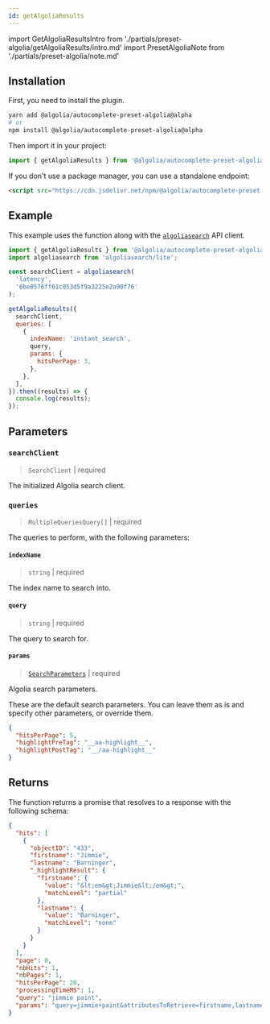 ```yaml
---
id: getAlgoliaResults
---
```


import GetAlgoliaResultsIntro from './partials/preset-algolia/getAlgoliaResults/intro.md'
import PresetAlgoliaNote from './partials/preset-algolia/note.md'

<GetAlgoliaResultsIntro />

<PresetAlgoliaNote />

## Installation

First, you need to install the plugin.

```bash
yarn add @algolia/autocomplete-preset-algolia@alpha
# or
npm install @algolia/autocomplete-preset-algolia@alpha
```

Then import it in your project:

```js
import { getAlgoliaResults } from '@algolia/autocomplete-preset-algolia';
```

If you don't use a package manager, you can use a standalone endpoint:

```html
<script src="https://cdn.jsdelivr.net/npm/@algolia/autocomplete-preset-algolia@alpha"></script>
```

## Example

This example uses the function along with the [`algoliasearch`](https://www.npmjs.com/package/algoliasearch) API client.

```js
import { getAlgoliaResults } from '@algolia/autocomplete-preset-algolia';
import algoliasearch from 'algoliasearch/lite';

const searchClient = algoliasearch(
  'latency',
  '6be0576ff61c053d5f9a3225e2a90f76'
);

getAlgoliaResults({
  searchClient,
  queries: [
    {
      indexName: 'instant_search',
      query,
      params: {
        hitsPerPage: 3,
      },
    },
  ],
}).then((results) => {
  console.log(results);
});
```

## Parameters

### `searchClient`

> `SearchClient` | required

The initialized Algolia search client.

### `queries`

> `MultipleQueriesQuery[]` | required

The queries to perform, with the following parameters:

#### `indexName`

> `string` | required

The index name to search into.

#### `query`

> `string` | required

The query to search for.

#### `params`

> [`SearchParameters`](https://www.algolia.com/doc/api-reference/search-api-parameters/) | required

Algolia search parameters.

These are the default search parameters. You can leave them as is and specify other parameters, or override them.

```json
{
  "hitsPerPage": 5,
  "highlightPreTag": "__aa-highlight__",
  "highlightPostTag": "__/aa-highlight__"
}
```

## Returns

The function returns a promise that resolves to a response with the following schema:

```json
{
  "hits": [
    {
      "objectID": "433",
      "firstname": "Jimmie",
      "lastname": "Barninger",
      "_highlightResult": {
        "firstname": {
          "value": "&lt;em&gt;Jimmie&lt;/em&gt;",
          "matchLevel": "partial"
        },
        "lastname": {
          "value": "Barninger",
          "matchLevel": "none"
        }
      }
    }
  ],
  "page": 0,
  "nbHits": 1,
  "nbPages": 1,
  "hitsPerPage": 20,
  "processingTimeMS": 1,
  "query": "jimmie paint",
  "params": "query=jimmie+paint&attributesToRetrieve=firstname,lastname&hitsPerPage=20"
}
```
